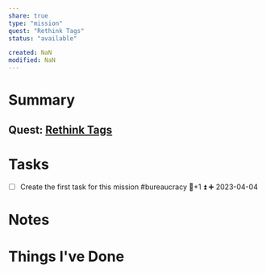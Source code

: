 ```yaml
---
share: true
type: "mission"
quest: "Rethink Tags"
status: "available"

created: NaN 
modified: NaN
---
```

 
# Summary
## Quest: [Rethink Tags](./Rethink%20Tags.md)
# Tasks
- [ ] Create the first task for this mission #bureaucracy 🥄+1 ⏫ ➕ 2023-04-04

# Notes

# Things I've Done